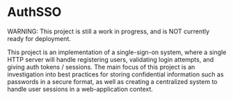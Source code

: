 # AuthSSO

WARNING: This project is still a work in progress, and is NOT currently ready for deployment.

This project is an implementation of a single-sign-on system, where a single HTTP server will handle registering users, validating login attempts, and giving auth tokens / sessions. The main focus of this project is an investigation into best practices for storing confidential information such as passwords in a secure format, as well as creating a centralized system to handle user sessions in a web-application context.
